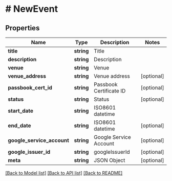 # # NewEvent

## Properties

Name | Type | Description | Notes
------------ | ------------- | ------------- | -------------
**title** | **string** | Title | 
**description** | **string** | Description | 
**venue** | **string** | Venue | 
**venue_address** | **string** | Venue address | [optional] 
**passbook_cert_id** | **string** | Passbook Certificate ID | [optional] 
**status** | **string** | Status | [optional] 
**start_date** | **string** | ISO8601 datetime | 
**end_date** | **string** | ISO8601 datetime | [optional] 
**google_service_account** | **string** | Google Service Account | [optional] 
**google_issuer_id** | **string** | googleIssuerId | [optional] 
**meta** | **string** | JSON Object | [optional] 

[[Back to Model list]](../../README.md#documentation-for-models) [[Back to API list]](../../README.md#documentation-for-api-endpoints) [[Back to README]](../../README.md)


